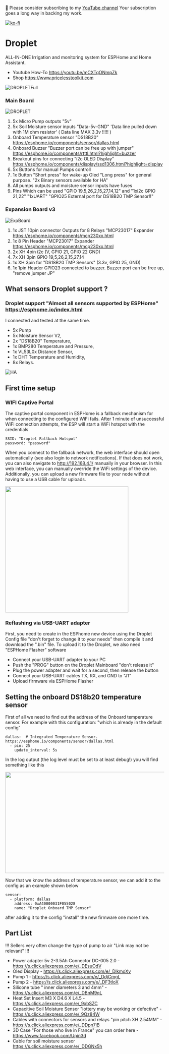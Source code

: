 🤗 Please consider subscribing to my [YouTube channel](https://www.youtube.com/@PricelessToolkit/videos)
Your subscription goes a long way in backing my work.


[![ko-fi](https://ko-fi.com/img/githubbutton_sm.svg)](https://ko-fi.com/U6U2QLAF8)

# Droplet
 ALL-IN-ONE Irrigation and monitoring system for ESPHome and Home Assistant.
 * Youtube How-To https://youtu.be/mCXTqONmpZk
 * Shop https://www.pricelesstoolkit.com
 

 
 ![DROPLETFull](https://raw.githubusercontent.com/PricelessToolkit/Droplet/main/img/dropletfull.JPEG)
 
 
 
   ### Main Board
   
   
 ![DROPLET](https://raw.githubusercontent.com/PricelessToolkit/Droplet/main/img/droplet.jpg)
 

 1. 5x Micro Pump outputs "5v"
 2. 5x Soil Moisture sensor inputs "Data-5v-GND" 'Data line pulled down with 1M ohm resistor' ( Data line MAX 3.3v !!!!! )
 3. Onboard Temperature sensor "DS18B20" https://esphome.io/components/sensor/dallas.html
 4. Onboard Buzzer "Buzzer port can be free up with jumper" https://esphome.io/components/rtttl.html?highlight=buzzer
 5. Breakout pins for connecting "i2c OLED Display" https://esphome.io/components/display/ssd1306.html?highlight=display
 6. 5x Buttons for manual Pumps controll
 7. 1x Button "Short press" for wake-up Oled "Long press" for general purpose. "2x Binary sensors available for HA"
 8. All pumps outputs and moisture sensor inputs have fuses
 9. Pins Which can be used "GPIO 19,5,26,2,15,27,14,12" and "1xi2c GPIO 21,22" "1xUART" "GPIO25 External port for DS18B20 TMP Sensor!!"
 
  ### Expansion Board v3
  
  
 ![ExpBoard](https://raw.githubusercontent.com/PricelessToolkit/Droplet/main/img/ExpaBoard.JPG)
 
 
 1. 1x JST 10pin connector Outputs for 8 Relays  "MCP23017" Expander  https://esphome.io/components/mcp230xx.html
 2. 1x 8 Pin Header "MCP23017" Expander  https://esphome.io/components/mcp230xx.html
 3. 2x XH 4pin i2c (V, GPIO 21, GPIO 22 GND)
 4. 7x XH 3pin GPIO 19,5,26,2,15,27,14
 5. 1x XH 3pin for "DS18B20 TMP Sensors" (3.3v, GPIO 25, GND)
 6. 1x 1pin Header GPIO23 connected to buzzer. Buzzer port can be free up, "remove jumper JP"
 
 

 ## What sensors Droplet support ?
 ### Droplet support "Almost all sensors supported by ESPHome" https://esphome.io/index.html
 
 I connected and tested at the same time.
* 5x Pump
* 5x Moisture Sensor V2, 
* 2x "DS18B20" Temperature, 
* 1x BMP280 Temperature and Pressure, 
* 1x VL53L0x Distance Sensor, 
* 1x DHT Temperature and Humidity, 
* 8x Relays. 
 
 
 
 ![HA](https://raw.githubusercontent.com/PricelessToolkit/Droplet/main/img/HASensors.JPG)
 
 
## First time setup

### WIFI Captive Portal

The captive portal component in ESPHome is a fallback mechanism for when connecting to the configured WiFi fails.
After 1 minute of unsuccessful WiFi connection attempts, the ESP will start a WiFi hotspot with the credentials
```
SSID: "Droplet Fallback Hotspot"
password: "password"
```

When you connect to the fallback network, the web interface should open automatically (see also login to network notifications).
If that does not work, you can also navigate to http://192.168.4.1/ manually in your browser.
In this web interface, you can manually override the WiFi settings of the device.
Additionally, you can upload a new firmware file to your node without having to use a USB cable for uploads.

<img src="https://esphome.io/_images/captive_portal-ui.png" width="390" height="400" />


### Reflashing via USB-UART adapter

First, you need to create in the ESPhome new device using the Droplet Config file "don't forget to change it to your needs" then compile it and download the ".bin" file. To upload it to the Droplet, we also need  "ESPHome Flasher" software

* Connect your USB-UART adapter to your PC
* Push the "PROG" button on the Droplet Mainboard "don't release it"
* Plug the power adapter and wait for a second, then release the button
* Connect your USB-UART cables TX, RX, and GND to "J1"
* Upload firmware via ESPHome Flasher
 



## Setting the onboard DS18b20 temperature sensor

First of all we need to find out the address of the Onboard temperature sensor.
For example with this configuration: "which is already in the default config"

```
dallas:  # Integrated Temperature Sensor. https://esphome.io/components/sensor/dallas.html
  - pin: 25
    update_interval: 5s
```

In the log output (the log level must be set to at least debug!) you will find something like this


<img src="https://esphome.io/_images/dallas-log.png" width="634" height="321" />


Now that we know the address of temperature sensor, we can add it to the config as an example shown below

```
sensor:
  - platform: dallas
    address: 0xA40000031F055028
    name: "Droplet Onboard TMP Sensor"
```
after adding it to the config "install" the new firmware one more time.
 

## Part List

!!! Sellers very often change the type of pump to air "Link may not be relevant" !!!

* Power adapter 5v 2-3.5Ah Connector DC-005 2.0 - https://s.click.aliexpress.com/e/_DEsuOdV
* Oled Display - https://s.click.aliexpress.com/e/_DlkmoXv
* Pump 1 - https://s.click.aliexpress.com/e/_DdjCmgL
* Pump 2 - https://s.click.aliexpress.com/e/_DF3tloX
* Silicone tube " inner diameters 3 and 4mm" - https://s.click.aliexpress.com/e/_DBnM9qL
* Heat Set Insert M3 X D4.6 X L4.5 - https://s.click.aliexpress.com/e/_9xbSZC
* Capacitive Soil Moisture Sensor "lottery may be working or defective" - https://s.click.aliexpress.com/e/_9Qz84W
* Cables with connectors for sensors and relays "pin pitch XH 2.54MM" - https://s.click.aliexpress.com/e/_DDpn7iB
* 3D Case "For those who live in France" you can order here - https://www.facebook.com/Upin3d
* Cable for soil moisture sensor https://s.click.aliexpress.com/e/_DDGNx5h
